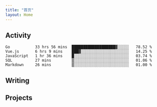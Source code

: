 ```yaml
---
title: "首页"
layout: Home
---
```


## Activity
<!--START_SECTION:waka-->
```text
Go           33 hrs 56 mins  ███████████████████▓░░░░░   78.52 % 
Vue.js       6 hrs 9 mins    ███▓░░░░░░░░░░░░░░░░░░░░░   14.25 % 
JavaScript   1 hr 36 mins    █░░░░░░░░░░░░░░░░░░░░░░░░   03.74 % 
SQL          27 mins         ▒░░░░░░░░░░░░░░░░░░░░░░░░   01.06 % 
Markdown     26 mins         ▒░░░░░░░░░░░░░░░░░░░░░░░░   01.00 % 
```
<!--END_SECTION:waka-->

## Writing
<PindedPosts />

## Projects
<Projects />
